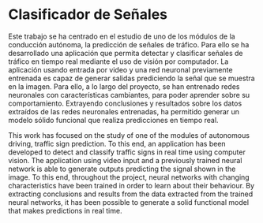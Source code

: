 # Clasificador de Señales
Este trabajo se ha centrado en el estudio de uno de los módulos de la conducción autónoma, la predicción de señales de 
tráfico. Para ello se ha desarrollado una aplicación que permita detectar y clasificar señales de tráfico en tiempo real mediante 
el uso de visión por computador. La aplicación usando entrada por video y una red neuronal previamente entrenada es capaz 
de generar salidas prediciendo la señal que se muestra en la imagen.
Para ello, a lo largo del proyecto, se han entrenado redes neuronales con características cambiantes, para poder aprender 
sobre su comportamiento. Extrayendo conclusiones y resultados sobre los datos extraídos de las redes neuronales 
entrenadas, ha permitido generar un modelo sólido funcional que realiza predicciones en tiempo real.

This work has focused on the study of one of the modules of autonomous driving, traffic sign prediction. To this end, an  application has been developed to detect and classify traffic signs in real time using computer vision. The application using video input and a previously trained neural network is able to generate outputs predicting the signal shown in the image. To this end, throughout the project, neural networks with changing characteristics have been trained in order to learn about their  behaviour. By extracting conclusions and results from the data extracted from the trained neural networks, it has been possible  to generate a solid functional model that makes predictions in real time.
